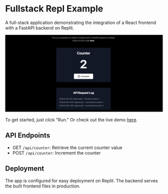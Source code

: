 # Fullstack Repl Example

A full-stack application demonstrating the integration of a React frontend with a FastAPI backend on Replit.

![CleanShot 2024-08-21 at 09](public/screenshot.png)

To get started, just click "Run." Or check out the live demo [here](https://matts-single-fullstack-repl.replit.app/).

## API Endpoints

- GET `/api/counter`: Retrieve the current counter value
- POST `/api/counter`: Increment the counter

## Deployment

The app is configured for easy deployment on Replit. The backend serves the built frontend files in production.